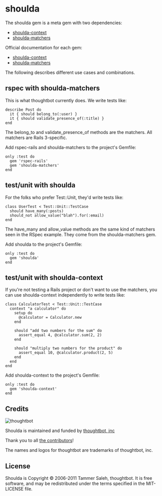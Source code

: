 shoulda
===================================================

The shoulda gem is a meta gem with two dependencies:

* [shoulda-context](https://github.com/thoughtbot/shoulda-context)
* [shoulda-matchers](https://github.com/thoughtbot/shoulda-matchers)

Official documentation for each gem:

* [shoulda-context](http://rubydoc.info/github/thoughtbot/shoulda-context/master/frames)
* [shoulda-matchers](http://rubydoc.info/github/thoughtbot/shoulda-matchers/master/frames)

The following describes different use cases and combinations.

rspec with shoulda-matchers
---------------------------

This is what thoughtbot currently does. We write tests like:

    describe Post do
      it { should belong_to(:user) }
      it { should validate_presence_of(:title) }
    end

The belong_to and validate_presence_of methods are the matchers.
All matchers are Rails 3-specific.

Add rspec-rails and shoulda-matchers to the project's Gemfile:

    only :test do
      gem 'rspec-rails'
      gem 'shoulda-matchers'
    end

test/unit with shoulda
----------------------

For the folks who prefer Test::Unit, they'd write tests like:

    class UserTest < Test::Unit::TestCase
      should have_many(:posts)
      should_not allow_value("blah").for(:email)
    end

The have_many and allow_value methods are the same kind of matchers
seen in the RSpec example. They come from the shoulda-matchers gem.

Add shoulda to the project's Gemfile:

    only :test do
      gem 'shoulda'
    end

test/unit with shoulda-context
------------------------------

If you're not testing a Rails project or don't want to use the matchers,
you can use shoulda-context independently to write tests like:

    class CalculatorTest < Test::Unit::TestCase
      context "a calculator" do
        setup do
          @calculator = Calculator.new
        end

        should "add two numbers for the sum" do
          assert_equal 4, @calculator.sum(2, 2)
        end

        should "multiply two numbers for the product" do
          assert_equal 10, @calculator.product(2, 5)
        end
      end
    end

Add shoulda-context to the project's Gemfile:

    only :test do
      gem 'shoulda-context'
    end

Credits
-------

![thoughtbot](http://thoughtbot.com/images/tm/logo.png)

Shoulda is maintained and funded by [thoughtbot, inc](http://thoughtbot.com/community)

Thank you to all [the contributors](https://github.com/thoughtbot/shoulda/contributors)!

The names and logos for thoughtbot are trademarks of thoughtbot, inc.

License
-------

Shoulda is Copyright © 2006-2011 Tammer Saleh, thoughtbot. It is free software, and may be redistributed under the terms specified in the MIT-LICENSE file.
